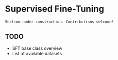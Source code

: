 # Supervised Fine-Tuning

```{attention}
Section under construction. Contributions welcome!
```

## TODO

- SFT base class overview
- List of available datasets
